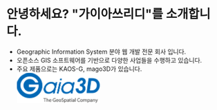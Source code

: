 # 안녕하세요? "가이아쓰리디"를 소개합니다.
* Geographic Information System 분야 웹 개발 전문 회사 입니다.
* 오픈소스 GIS 소프트웨어를 기반으로 다양한 사업들을 수행하고 있습니다.
* 주요 제품으로는 KAOS-G, mago3D가 있습니다.
<img src="/cropped-3d40d-gaia3d_h50.png" width="40%" height="30%" title="px(픽셀) 크기 설정" alt="GAIA3D"></img>
